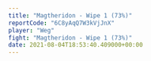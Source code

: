 ```yaml
---
title: "Magtheridon - Wipe 1 (73%)"
reportCode: "6C8yAqQ7W3kVjJnX"
player: "Weg"
fight: "Magtheridon - Wipe 1 (73%)"
date: 2021-08-04T18:53:40.409000+00:00
---
```

